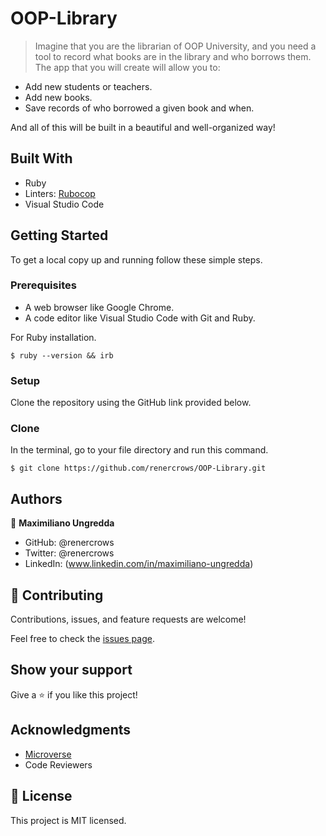 # OOP-Library
 
> Imagine that you are the librarian of OOP University, and you need a tool to record what books are in the library and who borrows them. The app that you will create will allow you to:

- Add new students or teachers.
- Add new books.
- Save records of who borrowed a given book and when.

And all of this will be built in a beautiful and well-organized way!

## Built With

- Ruby
- Linters: [Rubocop](https://rubocop.org/)
- Visual Studio Code

## Getting Started

To get a local copy up and running follow these simple steps.

### Prerequisites

- A web browser like Google Chrome.
- A code editor like Visual Studio Code with Git and Ruby.

For Ruby installation.
```
$ ruby --version && irb
```

### Setup

Clone the repository using the GitHub link provided below.

### Clone

In the terminal, go to your file directory and run this command.

```
$ git clone https://github.com/renercrows/OOP-Library.git
```

## Authors

👤 **Maximiliano Ungredda**
- GitHub: @renercrows
- Twitter: @renercrows
- LinkedIn: (www.linkedin.com/in/maximiliano-ungredda)

## 🤝 Contributing

Contributions, issues, and feature requests are welcome!

Feel free to check the [issues page](https://github.com/renercrows/OOP-School-Library/tree/project1/issues).

## Show your support

Give a ⭐️ if you like this project!

## Acknowledgments

- [Microverse](https://www.microverse.org/)
- Code Reviewers

## 📝 License

This project is MIT licensed.
